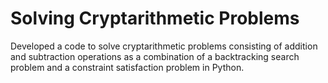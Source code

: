 # Solving Cryptarithmetic Problems 
Developed a code to solve cryptarithmetic problems consisting of addition and subtraction operations as
a combination of a backtracking search problem and a constraint satisfaction problem in Python.
